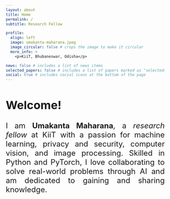 ```yaml
---
layout: about
title: Home
permalink: /
subtitle: Research Fellow

profile:
  align: left
  image: umakanta-maharana.jpeg
  image_circular: false # crops the image to make it circular
  more_info: >
    <p>KiiT, Bhubaneswar, Odisha</p>

news: false # includes a list of news items
selected_papers: false # includes a list of papers marked as "selected={true}"
social: true # includes social icons at the bottom of the page
---
```


<div style="font-size: 1.5rem; text-align: justify;">
<h2>Welcome!</h2>
I am <b>Umakanta Maharana</b>, a <i>research fellow</i> at KiiT with a passion for machine learning, privacy and security, computer vision, and image processing. Skilled in Python and PyTorch, I love collaborating to solve real-world problems through AI and am dedicated to gaining and sharing knowledge.
</div>
